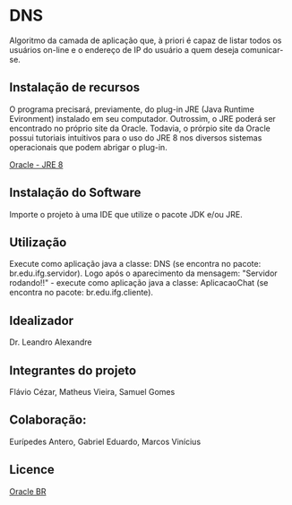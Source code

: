 # DNS

 Algoritmo da camada de aplicação que, à priori é capaz de listar todos os usuários on-line e o endereço de IP do usuário a quem deseja comunicar-se. 
 
## Instalação de recursos

 O programa precisará, previamente, do plug-in JRE (Java Runtime Evironment) instalado em seu computador. Outrossim, o JRE poderá ser encontrado no próprio site da Oracle. Todavia, o prórpio site da Oracle possui tutoriais intuitivos para o uso do JRE 8 nos diversos sistemas operacionais que podem abrigar o plug-in. 

[Oracle - JRE 8](https://www.oracle.com/technetwork/pt/java/javase/downloads/jre8-downloads-2133155.html)

## Instalação do Software

  Importe o projeto à uma IDE que utilize o pacote JDK e/ou JRE.

 ## Utilização
 
 Execute como aplicação java a classe: DNS (se encontra no pacote: br.edu.ifg.servidor).
 Logo após o aparecimento da mensagem: "Servidor rodando!!" - execute como aplicação java a classe: AplicacaoChat (se encontra no pacote:
 br.edu.ifg.cliente).
 
 ## Idealizador
 
  Dr. Leandro Alexandre
  
  ## Integrantes do projeto
  
  Flávio Cézar, 
  Matheus Vieira, 
  Samuel Gomes
    
  ## Colaboração:
  
  Eurípedes Antero, 
  Gabriel Eduardo, 
  Marcos Vinícius 
 
 ## Licence
 
 [Oracle BR](https://www.oracle.com/br/index.html)
